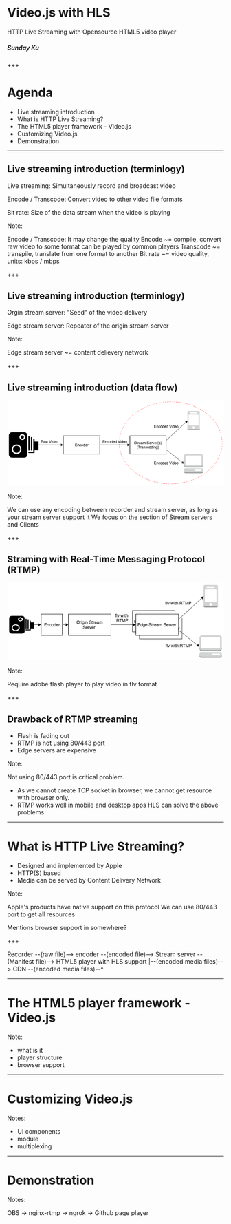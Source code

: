 # Video.js with HLS

HTTP Live Streaming with Opensource HTML5 video player

##### Sunday Ku

+++

# Agenda

- Live streaming introduction
- What is HTTP Live Streaming?
- The HTML5 player framework - Video.js
- Customizing Video.js
- Demonstration

---

## Live streaming introduction (terminlogy)

Live streaming: Simultaneously record and broadcast video

Encode / Transcode: Convert video to other video file formats

Bit rate: Size of the data stream when the video is playing

Note:

Encode / Transcode: It may change the quality
Encode ~= compile, convert raw video to some format can be played by common players
Transcode ~= transpile, translate from one format to another
Bit rate ~= video quality, units: kbps / mbps

+++

## Live streaming introduction (terminlogy)

Orgin stream server: "Seed" of the video delivery

Edge stream server: Repeater of the origin stream server

Note:

Edge stream server ~= content delievery network

+++

## Live streaming introduction (data flow)

![General streaming data flow](images/Live-Streaming-Data-Flow.png "General streaming data flow")

Note:

We can use any encoding between recorder and stream server, as long as your stream server support it
We focus on the section of Stream servers and Clients

+++

## Straming with Real-Time Messaging Protocol (RTMP)

![RTMP streaming data flow](images/RTMP-Data-Flow.png "RTMP streaming data flow")

Note:

Require adobe flash player to play video in flv format

+++

## Drawback of RTMP streaming

- Flash is fading out
- RTMP is not using 80/443 port
- Edge servers are expensive

Note:

Not using 80/443 port is critical problem.
- As we cannot create TCP socket in browser, we cannot get resource with browser only.
- RTMP works well in mobile and desktop apps
HLS can solve the above problems

---

# What is HTTP Live Streaming?

- Designed and implemented by Apple
- HTTP(S) based
- Media can be served by Content Delivery Network

Note:

Apple's products have native support on this protocol
We can use 80/443 port to get all resources

Mentions browser support in somewhere?

+++

Recorder --(raw file)--> encoder --(encoded file)--> Stream server --(Manifest file)--> HTML5 player with HLS support
                                                       |--(encoded media files)--> CDN --(encoded media files)--^

---

# The HTML5 player framework - Video.js

Note:

- what is it
- player structure
- browser support

---

# Customizing Video.js

Notes:

- UI components
- module
- multiplexing

---

# Demonstration

Notes:

OBS -> nginx-rtmp -> ngrok -> Github page player